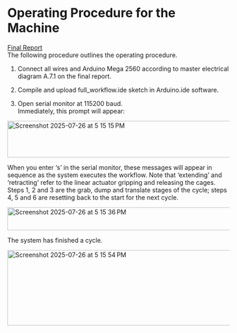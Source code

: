 # Operating Procedure for the Machine  
[Final Report](https://docs.google.com/document/d/1663F3_ueJS9UGW88TEsQu9kWBfpubMaWPt4RremIK-0/edit?tab=t.0)  
The following procedure outlines the operating procedure. 

1. Connect all wires and Arduino Mega 2560 according to master electrical diagram A.7.1 on the final report.  

3. Compile and upload full_workflow.ide sketch in Arduino.ide software.  
4. Open serial monitor at 115200 baud.  
Immediately, this prompt will appear:

<img width="857" height="83" alt="Screenshot 2025-07-26 at 5 15 15 PM" src="https://github.com/user-attachments/assets/563b62ca-288e-49a3-8144-7efa49275248" />  

When you enter ‘s’ in the serial monitor, these messages will appear in sequence as the system executes the workflow. Note that ‘extending’ and ‘retracting’ refer  to the linear actuator gripping and releasing the cages. Steps 1, 2 and 3 are the grab, dump and translate stages of the cycle; steps 4, 5   and 6 are resetting back to the start for the next cycle.  

<img width="638" height="52" alt="Screenshot 2025-07-26 at 5 15 36 PM" src="https://github.com/user-attachments/assets/e20ce5c4-ddc1-45c1-b529-0ba33989b97e" />  

The system has finished a cycle.  

<img width="638" height="171" alt="Screenshot 2025-07-26 at 5 15 54 PM" src="https://github.com/user-attachments/assets/1c3f0fcb-7ddf-4313-98a8-728c6b600b6f" />  
